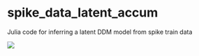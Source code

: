 # spike_data_latent_accum
Julia code for inferring a latent DDM model from spike train data

[![](https://img.shields.io/badge/docs-dev-blue.svg)](https://princetonuniversity.github.io/spike_data_latent_accum/dev)

